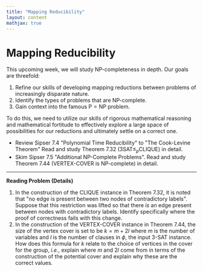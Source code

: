 ```yaml
---
title: "Mapping Reducibility"
layout: content
mathjax: true
---
```


# Mapping Reducibility

This upcoming week, we will study NP-completeness in depth.
Our goals are threefold:

1. Refine our skills of developing mapping reductions between problems of increasingly disparate nature.
2. Identify the types of problems that are NP-complete.
3. Gain context into the famous $\textsf{P} = \textsf{NP}$ problem.

To do this, we need to utilize our skills of rigorous mathematical reasoning and mathematical fortitude to effectively explore a large space of possibilities for our reductions and ultimately settle on a correct one.

+ Review Sipser 7.4 "Polynomial Time Reducibility" to "The Cook-Levine Theorem"
  Read and study Theorem 7.32 ($\textsf{3SAT} \leq_p \textsf{CLIQUE}$) in detail.
+ Skim Sipser 7.5 "Additional NP-Complete Problems".
  Read and study Theorem 7.44 ($\textsf{VERTEX-COVER}$ is NP-complete) in detail.

---

**Reading Problem (Details)**

1. In the construction of the $\textsf{CLIQUE}$ instance in Theorem 7.32, it is noted that "no edge is present between two nodes of contradictory labels".
   Suppose that this restriction was lifted so that there *is* an edge present between nodes with contradictory labels.
   Identify specifically where the proof of correctness fails with this change.
2. In the construction of the $\textsf{VERTEX-COVER}$ instance in Theorem 7.44, the size of the vertex cover is set to be $k = m + 2l$ where $m$ is the number of variables and $l$ is the number of clauses in $\phi$, the input $\textsf{3-SAT}$ instance.
   How does this formula for $k$ relate to the choice of vertices in the cover for the group, *i.e.*, explain where $m$ and $2l$ come from in terms of the construction of the potential cover and explain why these are the correct values.
